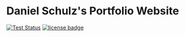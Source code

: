 # Daniel Schulz's Portfolio Website

[![Test Status](../../actions/workflows/ci-tests.yml/badge.svg)](../../actions/workflows/ci-tests.yml)
[![license badge](https://img.shields.io/badge/license-MIT-green.svg)](LICENSE)